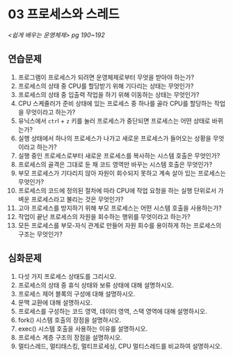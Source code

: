 # 03 프로세스와 스레드

*<쉽게 배우는 운영체제> pg 190~192*



## 연습문제

1. 프로그램이 프로세스가 되려면 운영체제로부터 무엇을 받아야 하는가?
2. 프로세스의 상태 중 CPU를 할당받기 위해 기다리는 상태는 무엇인가?
3. 프로세스의 상태 중 입출력 작업을 하기 위해 이동하는 상태는 무엇인가?
4. CPU 스케줄러가 준비 상태에 있는 프로세스 중 하나를 골라 CPU를 할당하는 작업을 무엇이라고 하는가?
5. 유닉스에서 `ctr`l + `z` 키를 눌러 프로세스가 중단되면 프로세스는 어떤 상태로 바뀌는가?
6. 실행 상태에서 하나의 프로세스가 나가고 새로운 프로세스가 들어오는 상황을 무엇이라고 하는가?
7. 실행 중인 프로세스로부터 새로운 프로세스를 복사하는 시스템 호출은 무엇인가?
8. 프로세스의 골격은 그대로 둔 채 코드 영역만 바꾸는 시스템 호출은 무엇인가?
9. 부모 프로세스가 기다리지 않아 자원이 회수되지 못하고 계속 살아 있는 프로세스는 무엇인가?
10. 프로세스의 코드에 정의된 절차에 따라 CPU에 작업 요청을 하는 실행 단위로서 가벼운 프로세스라고 불리는 것은 무엇인가?
11. 고아 프로세스를 방지하기 위해 부모 프로세스는 어떤 시스템 호출을 사용하는가?
12. 작업이 끝난 프로세스의 자원을 회수하는 행위를 무엇이라고 하는가?
13. 모든 프로세스를 부모-자식 관계로 만들어 자원 회수를 용이하게 하는 프로세스의 구조는 무엇인가?



## 심화문제

1. 다섯 가지 프로세스 상태도를 그리시오.
2. 프로세스의 상태 중 휴식 상태와 보류 상태에 대해 설명하시오.
3. 프로세스 제어 블록의 구성에 대해 설명하시오.
4. 문맥 교환에 대해 설명하시오.
5. 프로세스를 구성하는 코드 영역, 데이터 영역, 스택 영역에 대해 설명하시오.
6. fork() 시스템 호출의 장점을 설명하시오.
7. exec() 시스템 호출을 사용하는 이유를 설명하시오.
8. 프로세스 계층 구조의 장점을 설명하시오.
9. 멀티스레드, 멀티태스킹, 멀티프로세싱, CPU 멀티스레드를 비교하여 설명하시오.